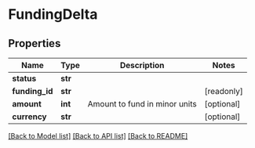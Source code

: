 # FundingDelta

## Properties
Name | Type | Description | Notes
------------ | ------------- | ------------- | -------------
**status** | **str** |  | 
**funding_id** | **str** |  | [readonly] 
**amount** | **int** | Amount to fund in minor units | [optional] 
**currency** | **str** |  | [optional] 

[[Back to Model list]](../README.md#documentation-for-models) [[Back to API list]](../README.md#documentation-for-api-endpoints) [[Back to README]](../README.md)


